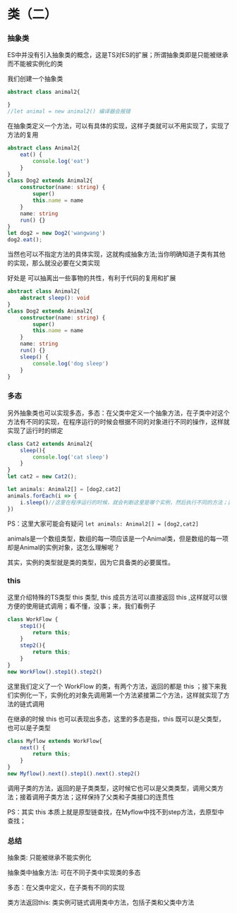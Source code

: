 # 类（二）

### 抽象类

ES中并没有引入抽象类的概念，这是TS对ES的扩展；所谓抽象类即是只能被继承而不能被实例化的类

我们创建一个抽象类

```typescript
abstract class animal2{

}
//let animal = new animal2() 编译器会报错
```



在抽象类定义一个方法，可以有具体的实现，这样子类就可以不用实现了，实现了方法的复用

```typescript
abstract class Animal2{
    eat() {
        console.log('eat')
    }
}
class Dog2 extends Animal2{
    constructor(name: string) {
        super()
        this.name = name
    }
    name: string
    run() {}
}
let dog2 = new Dog2('wangwang')
dog2.eat();
```



当然也可以不指定方法的具体实现，这就构成抽象方法;当你明确知道子类有其他的实现，那么就没必要在父类实现

好处是 可以抽离出一些事物的共性，有利于代码的复用和扩展

```typescript
abstract class Animal2{
    abstract sleep(): void
}
class Dog2 extends Animal2{
    constructor(name: string) {
        super()
        this.name = name
    }
    name: string
    run() {}
    sleep() {
        console.log('dog sleep')
    }
}
```

### 多态

另外抽象类也可以实现多态，多态：在父类中定义一个抽象方法，在子类中对这个方法有不同的实现，在程序运行的时候会根据不同的对象进行不同的操作，这样就实现了运行时的绑定

```typescript
class Cat2 extends Animal2{
    sleep(){
        console.log('cat sleep')
    }
}
let cat2 = new Cat2();

let animals: Animal2[] = [dog2,cat2]
animals.forEach(i => {
    i.sleep()//这里在程序运行的时候，就会判断这里是哪个实例，然后执行不同的方法；这样就实现了多态
})
```

PS：这里大家可能会有疑问 `let animals: Animal2[] = [dog2,cat2]`

animals是一个数组类型，数组的每一项应该是一个Animal类，但是数组的每一项却是Animal的实例对象，这怎么理解呢？

其实，实例的类型就是类的类型，因为它具备类的必要属性。

### this

这里介绍特殊的TS类型 this 类型, this 成员方法可以直接返回 this ,这样就可以很方便的使用链式调用；看不懂，没事；来，我们看例子

```typescript
class WorkFlow {
    step1(){
        return this;
    }
    step2(){
        return this;
    }
}
new WorkFlow().step1().step2() 
```

这里我们定义了一个 WorkFlow 的类，有两个方法，返回的都是 this ；接下来我们实例化一下，实例化的对象先调用第一个方法紧接第二个方法，这样就实现了方法的链式调用



在继承的时候 this 也可以表现出多态，这里的多态是指，this 既可以是父类型，也可以是子类型

```typescript
class Myflow extends WorkFlow{
    next() {
        return this;
    }
}
new Myflow().next().step1().next().step2()
```

调用子类的方法，返回的是子类类型，这时候它也可以是父类类型，调用父类方法；接着调用子类方法；这样保持了父类和子类接口的连贯性

PS：其实 this 本质上就是原型链查找，在Myflow中找不到step方法，去原型中查找；

### **总结**

抽象类: 只能被继承不能实例化

抽象类中抽象方法: 可在不同子类中实现类的多态

多态：在父类中定义，在子类有不同的实现

类方法返回this: 类实例可链式调用类中方法，包括子类和父类中方法